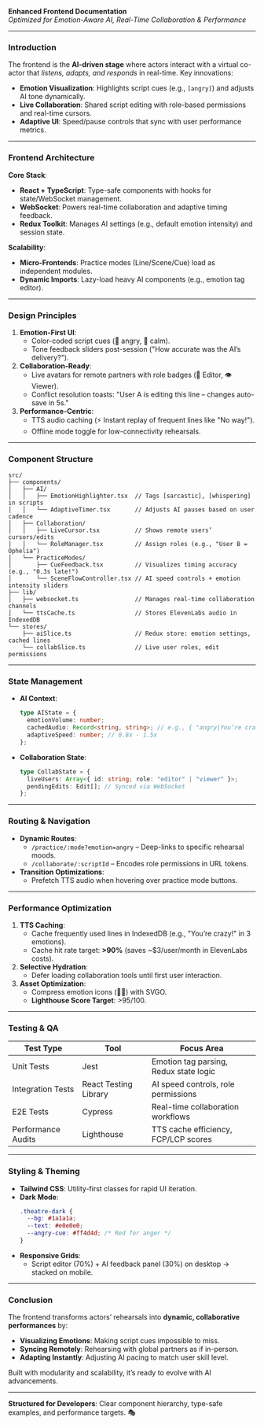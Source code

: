 **Enhanced Frontend Documentation**  
*Optimized for Emotion-Aware AI, Real-Time Collaboration & Performance*  

---

### **Introduction**  
The frontend is the **AI-driven stage** where actors interact with a virtual co-actor that *listens, adapts, and responds* in real-time. Key innovations:  
- **Emotion Visualization**: Highlights script cues (e.g., `[angry]`) and adjusts AI tone dynamically.  
- **Live Collaboration**: Shared script editing with role-based permissions and real-time cursors.  
- **Adaptive UI**: Speed/pause controls that sync with user performance metrics.  

---

### **Frontend Architecture**  
**Core Stack**:  
- **React + TypeScript**: Type-safe components with hooks for state/WebSocket management.  
- **WebSocket**: Powers real-time collaboration and adaptive timing feedback.  
- **Redux Toolkit**: Manages AI settings (e.g., default emotion intensity) and session state.  

**Scalability**:  
- **Micro-Frontends**: Practice modes (Line/Scene/Cue) load as independent modules.  
- **Dynamic Imports**: Lazy-load heavy AI components (e.g., emotion tag editor).  

---

### **Design Principles**  
1. **Emotion-First UI**:  
   - Color-coded script cues (🔴 angry, 🔵 calm).  
   - Tone feedback sliders post-session ("How accurate was the AI’s delivery?").  
2. **Collaboration-Ready**:  
   - Live avatars for remote partners with role badges (👑 Editor, 👁️ Viewer).  
   - Conflict resolution toasts: "User A is editing this line – changes auto-save in 5s."  
3. **Performance-Centric**:  
   - TTS audio caching (⚡️ Instant replay of frequent lines like "No way!").  
   - Offline mode toggle for low-connectivity rehearsals.  

---

### **Component Structure**  
```  
src/  
├── components/  
│   ├── AI/  
│   │   ├── EmotionHighlighter.tsx  // Tags [sarcastic], [whispering] in scripts  
│   │   └── AdaptiveTimer.tsx       // Adjusts AI pauses based on user cadence  
│   ├── Collaboration/  
│   │   ├── LiveCursor.tsx          // Shows remote users’ cursors/edits  
│   │   └── RoleManager.tsx         // Assign roles (e.g., "User B = Ophelia")  
│   └── PracticeModes/  
│       ├── CueFeedback.tsx         // Visualizes timing accuracy (e.g., "0.3s late!")  
│       └── SceneFlowController.tsx // AI speed controls + emotion intensity sliders  
├── lib/  
│   ├── websocket.ts                // Manages real-time collaboration channels  
│   └── ttsCache.ts                 // Stores ElevenLabs audio in IndexedDB  
└── stores/  
    ├── aiSlice.ts                  // Redux store: emotion settings, cached lines  
    └── collabSlice.ts              // Live user roles, edit permissions  
```  

---

### **State Management**  
- **AI Context**:  
  ```typescript  
  type AIState = {  
    emotionVolume: number;  
    cachedAudio: Record<string, string>; // e.g., { "angry|You’re crazy!": "base64_audio" }  
    adaptiveSpeed: number; // 0.8x - 1.5x  
  };  
  ```  
- **Collaboration State**:  
  ```typescript  
  type CollabState = {  
    liveUsers: Array<{ id: string; role: "editor" | "viewer" }>;  
    pendingEdits: Edit[]; // Synced via WebSocket  
  };  
  ```  

---

### **Routing & Navigation**  
- **Dynamic Routes**:  
  - `/practice/:mode?emotion=angry` – Deep-links to specific rehearsal moods.  
  - `/collaborate/:scriptId` – Encodes role permissions in URL tokens.  
- **Transition Optimizations**:  
  - Prefetch TTS audio when hovering over practice mode buttons.  

---

### **Performance Optimization**  
1. **TTS Caching**:  
   - Cache frequently used lines in IndexedDB (e.g., "You’re crazy!" in 3 emotions).  
   - Cache hit rate target: **>90%** (saves ~$3/user/month in ElevenLabs costs).  
2. **Selective Hydration**:  
   - Defer loading collaboration tools until first user interaction.  
3. **Asset Optimization**:  
   - Compress emotion icons (🔴🔵) with SVGO.  
   - **Lighthouse Score Target**: >95/100.  

---

### **Testing & QA**  
| **Test Type**       | **Tool**       | **Focus Area**                          |  
|----------------------|----------------|-----------------------------------------|  
| Unit Tests           | Jest           | Emotion tag parsing, Redux state logic  |  
| Integration Tests    | React Testing Library | AI speed controls, role permissions |  
| E2E Tests            | Cypress        | Real-time collaboration workflows       |  
| Performance Audits   | Lighthouse     | TTS cache efficiency, FCP/LCP scores    |  

---

### **Styling & Theming**  
- **Tailwind CSS**: Utility-first classes for rapid UI iteration.  
- **Dark Mode**:  
  ```css  
  .theatre-dark {  
    --bg: #1a1a1a;  
    --text: #e0e0e0;  
    --angry-cue: #ff4d4d; /* Red for anger */  
  }  
  ```  
- **Responsive Grids**:  
  - Script editor (70%) + AI feedback panel (30%) on desktop → stacked on mobile.  

---

### **Conclusion**  
The frontend transforms actors’ rehearsals into **dynamic, collaborative performances** by:  
- **Visualizing Emotions**: Making script cues impossible to miss.  
- **Syncing Remotely**: Rehearsing with global partners as if in-person.  
- **Adapting Instantly**: Adjusting AI pacing to match user skill level.  

Built with modularity and scalability, it’s ready to evolve with AI advancements.  

---  
**Structured for Developers**: Clear component hierarchy, type-safe examples, and performance targets. 🎭